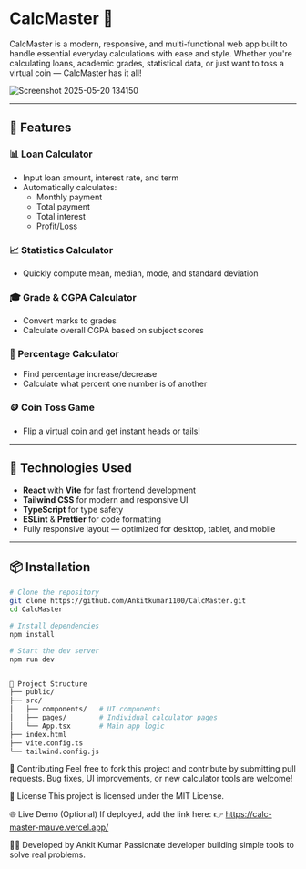 # CalcMaster 🧮

CalcMaster is a modern, responsive, and multi-functional web app built to handle essential everyday calculations with ease and style. Whether you're calculating loans, academic grades, statistical data, or just want to toss a virtual coin — CalcMaster has it all!

![Screenshot 2025-05-20 134150](https://github.com/user-attachments/assets/eac86b4b-5f0e-4818-a4b0-ef8c69939c13)

---

## 🔧 Features

### 📊 Loan Calculator
- Input loan amount, interest rate, and term
- Automatically calculates:
  - Monthly payment
  - Total payment
  - Total interest
  - Profit/Loss

### 📈 Statistics Calculator
- Quickly compute mean, median, mode, and standard deviation

### 🎓 Grade & CGPA Calculator
- Convert marks to grades
- Calculate overall CGPA based on subject scores

### 🔢 Percentage Calculator
- Find percentage increase/decrease
- Calculate what percent one number is of another

### 🪙 Coin Toss Game
- Flip a virtual coin and get instant heads or tails!

---

## 🚀 Technologies Used

- **React** with **Vite** for fast frontend development
- **Tailwind CSS** for modern and responsive UI
- **TypeScript** for type safety
- **ESLint** & **Prettier** for code formatting
- Fully responsive layout — optimized for desktop, tablet, and mobile

---

## 📦 Installation

```bash
# Clone the repository
git clone https://github.com/Ankitkumar1100/CalcMaster.git
cd CalcMaster

# Install dependencies
npm install

# Start the dev server
npm run dev


📁 Project Structure
├── public/
├── src/
│   ├── components/   # UI components
│   ├── pages/        # Individual calculator pages
│   └── App.tsx       # Main app logic
├── index.html
├── vite.config.ts
└── tailwind.config.js

```

🤝 Contributing
Feel free to fork this project and contribute by submitting pull requests. Bug fixes, UI improvements, or new calculator tools are welcome!

📃 License
This project is licensed under the MIT License.

🌐 Live Demo (Optional)
If deployed, add the link here:
👉 https://calc-master-mauve.vercel.app/

👨‍💻 Developed by
Ankit Kumar
Passionate developer building simple tools to solve real problems.
